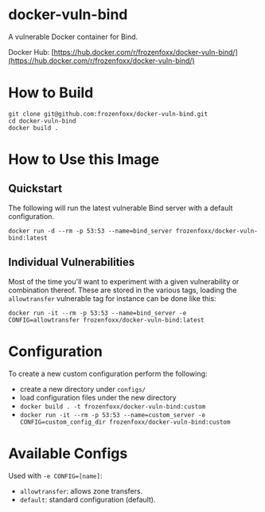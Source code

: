 # docker-vuln-bind
A vulnerable Docker container for Bind.

Docker Hub: [https://hub.docker.com/r/frozenfoxx/docker-vuln-bind/](https://hub.docker.com/r/frozenfoxx/docker-vuln-bind/)

# How to Build
```
git clone git@github.com:frozenfoxx/docker-vuln-bind.git
cd docker-vuln-bind
docker build .
```

# How to Use this Image
## Quickstart
The following will run the latest vulnerable Bind server with a default configuration.

```
docker run -d --rm -p 53:53 --name=bind_server frozenfoxx/docker-vuln-bind:latest
```

## Individual Vulnerabilities
Most of the time you'll want to experiment with a given vulnerability or combination thereof. These are stored in the various tags, loading the `allowtransfer` vulnerable tag for instance can be done like this:

```
docker run -it --rm -p 53:53 --name=bind_server -e CONFIG=allowtransfer frozenfoxx/docker-vuln-bind:latest
```

# Configuration
To create a new custom configuration perform the following:
* create a new directory under `configs/`
* load configuration files under the new directory
* `docker build . -t frozenfoxx/docker-vuln-bind:custom`
* `docker run -it --rm -p 53:53 --name=custom_server -e CONFIG=custom_config_dir frozenfoxx/docker-vuln-bind:custom`

# Available Configs
Used with `-e CONFIG=[name]`:
* `allowtransfer`: allows zone transfers.
* `default`: standard configuration (default).
